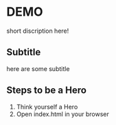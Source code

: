 # DEMO

short discription here!

## Subtitle

here are some subtitle

## Steps to be a Hero

1. Think yourself a Hero
2. Open index.html in your browser
